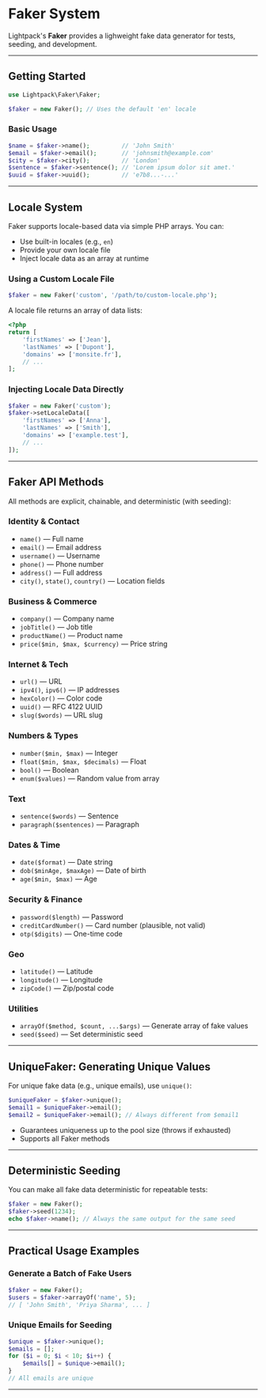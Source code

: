 # Faker System

Lightpack's **Faker** provides a lighweight fake data generator for tests, seeding, and development.

---

## Getting Started

```php
use Lightpack\Faker\Faker;

$faker = new Faker(); // Uses the default 'en' locale
```

### Basic Usage

```php
$name = $faker->name();         // 'John Smith'
$email = $faker->email();       // 'johnsmith@example.com'
$city = $faker->city();         // 'London'
$sentence = $faker->sentence(); // 'Lorem ipsum dolor sit amet.'
$uuid = $faker->uuid();         // 'e7b8...-...'
```

---

## Locale System

Faker supports locale-based data via simple PHP arrays. You can:
- Use built-in locales (e.g., `en`)
- Provide your own locale file
- Inject locale data as an array at runtime

### Using a Custom Locale File

```php
$faker = new Faker('custom', '/path/to/custom-locale.php');
```

A locale file returns an array of data lists:
```php
<?php
return [
    'firstNames' => ['Jean'],
    'lastNames' => ['Dupont'],
    'domains' => ['monsite.fr'],
    // ...
];
```

### Injecting Locale Data Directly

```php
$faker = new Faker('custom');
$faker->setLocaleData([
    'firstNames' => ['Anna'],
    'lastNames' => ['Smith'],
    'domains' => ['example.test'],
    // ...
]);
```

---

## Faker API Methods

All methods are explicit, chainable, and deterministic (with seeding):

### Identity & Contact
- `name()` — Full name
- `email()` — Email address
- `username()` — Username
- `phone()` — Phone number
- `address()` — Full address
- `city()`, `state()`, `country()` — Location fields

### Business & Commerce
- `company()` — Company name
- `jobTitle()` — Job title
- `productName()` — Product name
- `price($min, $max, $currency)` — Price string

### Internet & Tech
- `url()` — URL
- `ipv4()`, `ipv6()` — IP addresses
- `hexColor()` — Color code
- `uuid()` — RFC 4122 UUID
- `slug($words)` — URL slug

### Numbers & Types
- `number($min, $max)` — Integer
- `float($min, $max, $decimals)` — Float
- `bool()` — Boolean
- `enum($values)` — Random value from array

### Text
- `sentence($words)` — Sentence
- `paragraph($sentences)` — Paragraph

### Dates & Time
- `date($format)` — Date string
- `dob($minAge, $maxAge)` — Date of birth
- `age($min, $max)` — Age

### Security & Finance
- `password($length)` — Password
- `creditCardNumber()` — Card number (plausible, not valid)
- `otp($digits)` — One-time code

### Geo
- `latitude()` — Latitude
- `longitude()` — Longitude
- `zipCode()` — Zip/postal code

### Utilities
- `arrayOf($method, $count, ...$args)` — Generate array of fake values
- `seed($seed)` — Set deterministic seed

---

## UniqueFaker: Generating Unique Values

For unique fake data (e.g., unique emails), use `unique()`:

```php
$uniqueFaker = $faker->unique();
$email1 = $uniqueFaker->email();
$email2 = $uniqueFaker->email(); // Always different from $email1
```
- Guarantees uniqueness up to the pool size (throws if exhausted)
- Supports all Faker methods

---

## Deterministic Seeding

You can make all fake data deterministic for repeatable tests:

```php
$faker = new Faker();
$faker->seed(1234);
echo $faker->name(); // Always the same output for the same seed
```

---

## Practical Usage Examples

### Generate a Batch of Fake Users
```php
$faker = new Faker();
$users = $faker->arrayOf('name', 5);
// [ 'John Smith', 'Priya Sharma', ... ]
```

### Unique Emails for Seeding
```php
$unique = $faker->unique();
$emails = [];
for ($i = 0; $i < 10; $i++) {
    $emails[] = $unique->email();
}
// All emails are unique
```

---